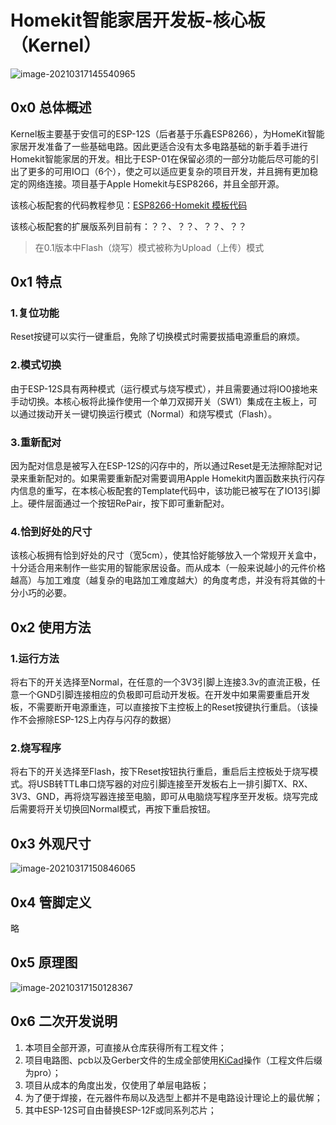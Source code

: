 # Homekit智能家居开发板-核心板（Kernel）

![image-20210317145540965](https://raw.githubusercontent.com/ColdeZhang/PicGo/master/image-20210317145540965.png)

## 0x0 总体概述

Kernel板主要基于安信可的ESP-12S（后者基于乐鑫ESP8266），为HomeKit智能家居开发准备了一些基础电路。因此更适合没有太多电路基础的新手着手进行Homekit智能家居的开发。相比于ESP-01在保留必须的一部分功能后尽可能的引出了更多的可用IO口（6个），使之可以适应更复杂的项目开发，并且拥有更加稳定的网络连接。项目基于Apple Homekit与ESP8266，并且全部开源。

该核心板配套的代码教程参见：[ESP8266-Homekit 模板代码](https://github.com/ColdeZhang/Esp8266_Homekit_Template)

该核心板配套的扩展版系列目前有：？？、？？、？？、？？

> 在0.1版本中Flash（烧写）模式被称为Upload（上传）模式



## 0x1 特点

### 1.复位功能

Reset按键可以实行一键重启，免除了切换模式时需要拔插电源重启的麻烦。

### 2.模式切换

由于ESP-12S具有两种模式（运行模式与烧写模式），并且需要通过将IO0接地来手动切换。本核心板将此操作使用一个单刀双掷开关（SW1）集成在主板上，可以通过拨动开关一键切换运行模式（Normal）和烧写模式（Flash）。

### 3.重新配对

因为配对信息是被写入在ESP-12S的闪存中的，所以通过Reset是无法擦除配对记录来重新配对的。如果需要重新配对需要调用Apple Homekit内置函数来执行闪存内信息的重写，在本核心板配套的Template代码中，该功能已被写在了IO13引脚上。硬件层面通过一个按钮RePair，按下即可重新配对。

### 4.恰到好处的尺寸

该核心板拥有恰到好处的尺寸（宽5cm），使其恰好能够放入一个常规开关盒中，十分适合用来制作一些实用的智能家居设备。而从成本（一般来说越小的元件价格越高）与加工难度（越复杂的电路加工难度越大）的角度考虑，并没有将其做的十分小巧的必要。



## 0x2 使用方法

### 1.运行方法

将右下的开关选择至Normal，在任意的一个3V3引脚上连接3.3v的直流正极，任意一个GND引脚连接相应的负极即可启动开发板。在开发中如果需要重启开发板，不需要断开电源重连，可以直接按下主控板上的Reset按键执行重启。（该操作不会擦除ESP-12S上内存与闪存的数据）

### 2.烧写程序

将右下的开关选择至Flash，按下Reset按钮执行重启，重启后主控板处于烧写模式。将USB转TTL串口烧写器的对应引脚连接至开发板右上一排引脚TX、RX、3V3、GND，再将烧写器连接至电脑，即可从电脑烧写程序至开发板。烧写完成后需要将开关切换回Normal模式，再按下重启按钮。



## 0x3 外观尺寸

![image-20210317150846065](https://raw.githubusercontent.com/ColdeZhang/PicGo/master/image-20210317150846065.png)

## 0x4 管脚定义

略



## 0x5 原理图

![image-20210317150128367](https://raw.githubusercontent.com/ColdeZhang/PicGo/master/image-20210317150128367.png)



## 0x6 二次开发说明

1. 本项目全部开源，可直接从仓库获得所有工程文件；
2. 项目电路图、pcb以及Gerber文件的生成全部使用[KiCad](https://www.kicad.org)操作（工程文件后缀为pro）；
3. 项目从成本的角度出发，仅使用了单层电路板；
4. 为了便于焊接，在元器件布局以及选型上都并不是电路设计理论上的最优解；
5. 其中ESP-12S可自由替换ESP-12F或同系列芯片；


